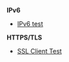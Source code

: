 **IPv6** 
* [IPv6 test](http://ipv6-test.com/)

**HTTPS/TLS**
* [SSL Client Test](https://www.ssllabs.com/ssltest/viewMyClient.html)

